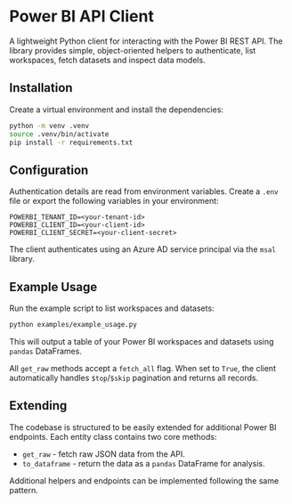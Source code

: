 # Power BI API Client

A lightweight Python client for interacting with the Power BI REST API. The
library provides simple, object-oriented helpers to authenticate, list
workspaces, fetch datasets and inspect data models.

## Installation

Create a virtual environment and install the dependencies:

```bash
python -m venv .venv
source .venv/bin/activate
pip install -r requirements.txt
```

## Configuration

Authentication details are read from environment variables. Create a `.env`
file or export the following variables in your environment:

```
POWERBI_TENANT_ID=<your-tenant-id>
POWERBI_CLIENT_ID=<your-client-id>
POWERBI_CLIENT_SECRET=<your-client-secret>
```

The client authenticates using an Azure AD service principal via the
`msal` library.

## Example Usage

Run the example script to list workspaces and datasets:

```bash
python examples/example_usage.py
```

This will output a table of your Power BI workspaces and datasets using
`pandas` DataFrames.

All `get_raw` methods accept a `fetch_all` flag. When set to `True`, the
client automatically handles `$top`/`$skip` pagination and returns all
records.

## Extending

The codebase is structured to be easily extended for additional Power BI
endpoints. Each entity class contains two core methods:

* `get_raw` - fetch raw JSON data from the API.
* `to_dataframe` - return the data as a `pandas` DataFrame for analysis.

Additional helpers and endpoints can be implemented following the same
pattern.
